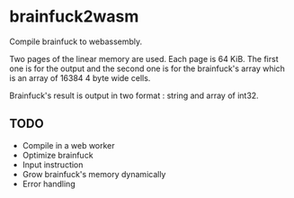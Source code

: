 # brainfuck2wasm

Compile brainfuck to webassembly.

Two pages of the linear memory are used. Each page is 64 KiB. The first one is
for the output and the second one is for the brainfuck's array which is an
array of 16384 4 byte wide cells.

Brainfuck's result is output in two format : string and array of int32.

## TODO
- Compile in a web worker
- Optimize brainfuck
- Input instruction
- Grow brainfuck's memory dynamically
- Error handling
